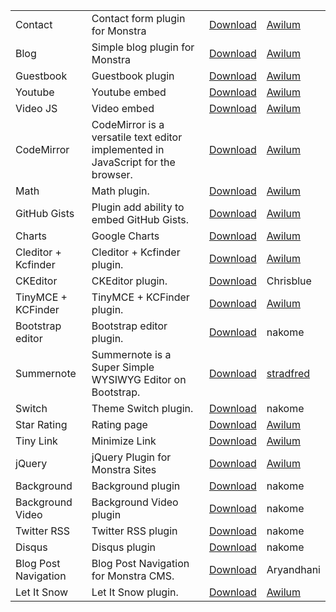 |||||
| -----|-------------|-----|-----|
| Contact | Contact form plugin for Monstra |[Download](http://forum.monstra.org/topic/8/contact/) | [Awilum](http://awilum.monstra.org) |
| Blog | Simple blog plugin for Monstra | [Download](http://forum.monstra.org/topic/171/blog/) |[Awilum](http://awilum.monstra.org)|
| Guestbook | Guestbook plugin | [Download](http://forum.monstra.org/topic/11/guestbook/) | [Awilum](http://awilum.monstra.org)|
| Youtube | Youtube embed | [Download](http://forum.monstra.org/topic/57/youtube/) |[Awilum](http://awilum.monstra.org) |
| Video JS | Video embed | [Download](http://forum.monstra.org/topic/9/videojs/) |[Awilum](http://awilum.monstra.org)|
| CodeMirror | CodeMirror is a versatile text editor implemented in JavaScript for the browser.  | [Download](http://forum.monstra.org/topic/481/codemirror/) | [Awilum](http://awilum.monstra.org) |
| Math | Math plugin. | [Download](http://forum.monstra.org/topic/58/math/)|[Awilum](http://awilum.monstra.org)|
| GitHub Gists | Plugin add ability to embed GitHub Gists. | [Download](http://forum.monstra.org/topic/122/github-gists/)  | [Awilum](http://awilum.monstra.org)|
| Charts | Google Charts | [Download](http://forum.monstra.org/topic/56/charts/) | [Awilum](http://awilum.monstra.org) |
| Cleditor + Kcfinder | Cleditor + Kcfinder plugin. | [Download](http://forum.monstra.org/topic/23/cleditor-kcfinder/)| [Awilum](http://awilum.monstra.org)|
| CKEditor | CKEditor plugin. | [Download](http://forum.monstra.org/topic/300/ckeditor/) | Chrisblue |
| TinyMCE + KCFinder | TinyMCE + KCFinder plugin. | [Download](http://forum.monstra.org/topic/123/tinymce-kcfinder/) | [Awilum](http://awilum.monstra.org)|
| Bootstrap editor | Bootstrap editor plugin. | [Download](http://forum.monstra.org/topic/198/bootstrap-editor-eight-languages/) | nakome |
| Summernote | Summernote is a Super Simple WYSIWYG Editor on Bootstrap. |[Download](http://forum.monstra.org/topic/487/editor-summernote/) | [stradfred](http://awilum.monstra.org)|
| Switch | Theme Switch plugin. | [Download](http://forum.monstra.org/topic/379/switch/) | nakome |
| Star Rating | Rating page | [Download](http://forum.monstra.org/topic/119/star-rating/) | [Awilum](http://awilum.monstra.org)|
| Tiny Link | Minimize Link | [Download](http://forum.monstra.org/topic/55/tiny/) | [Awilum](http://awilum.monstra.org)|
| jQuery | jQuery Plugin for Monstra Sites | [Download](http://forum.monstra.org/topic/6/jquery/)  | [Awilum](http://awilum.monstra.org)|
| Background | Background plugin | [Download](http://forum.monstra.org/topic/197/background-plugin-wordpress-clone/) | nakome |
| Background Video | Background Video plugin | [Download](http://forum.monstra.org/topic/267/background-video/) | nakome |
| Twitter RSS | Twitter RSS plugin | [Download](http://forum.monstra.org/topic/131/twitter-rss/) | nakome |
| Disqus | Disqus plugin | [Download](http://forum.monstra.org/topic/196/disqus-comments/) | nakome |
| Blog Post Navigation | Blog Post Navigation for Monstra CMS. | [Download](http://forum.monstra.org/topic/360/blog-post-navigation/)  | Aryandhani |
| Let It Snow | Let It Snow plugin. | [Download](http://forum.monstra.org/topic/440/let-it-snow/)| [Awilum](http://awilum.monstra.org) |
